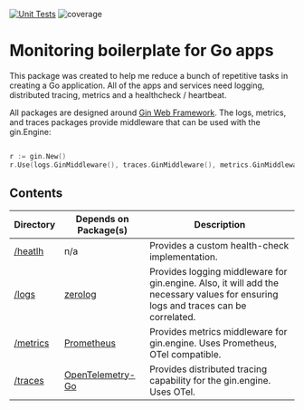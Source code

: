 [![Unit Tests](https://github.com/twistingmercury/monitoring/actions/workflows/go-test.yml/badge.svg?branch=develop)](https://github.com/twistingmercury/monitoring/actions/workflows/go-test.yml)
![coverage](https://raw.githubusercontent.com/org/project/badges/.badges/main/coverage.svg)


# Monitoring boilerplate for Go apps

This package was created to help me reduce a bunch of repetitive tasks in creating a Go application. All of the apps and services need logging, distributed tracing, metrics and a healthcheck / heartbeat.

All packages are designed around [Gin Web Framework](https://pkg.go.dev/github.com/gin-gonic/gin). The logs, metrics, and traces packages provide middleware that can be used with the gin.Engine:

```go

r := gin.New()
r.Use(logs.GinMiddleware(), traces.GinMiddleware(), metrics.GinMiddleware()

```

## Contents

| Directory                       | Depends on Package(s)                                                           | Description                                                                                                                        |
| ------------------------------- | ------------------------------------------------------------------------------- | ---------------------------------------------------------------------------------------------------------------------------------- |
| [/heatlh](./health/readme.md)   | n/a                                                                             | Provides a custom health-check implementation.                                                                                     |
| [/logs](./logs/readme.md)       | [zerolog](https://pkg.go.dev/github.com/rs/zerolog)                             | Provides logging middleware for gin.engine. Also, it will add the necessary values for ensuring logs and traces can be correlated. |
| [/metrics](./metrics/readme.md) | [Prometheus](https://pkg.go.dev/github.com/prometheus/client_golang/prometheus) | Provides metrics middleware for gin.engine. Uses Prometheus, OTel compatible.                                                      |
| [/traces](./traces/readme.md)   | [OpenTelemetry-Go](https://pkg.go.dev/go.opentelemetry.io/otel)                 | Provides distributed tracing capability for the gin.engine. Uses OTel.                                                             |

